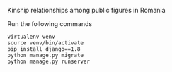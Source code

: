 Kinship relationships among public figures in Romania

Run the following commands

```
virtualenv venv
source venv/bin/activate
pip install django==1.8
python manage.py migrate
python manage.py runserver
```
